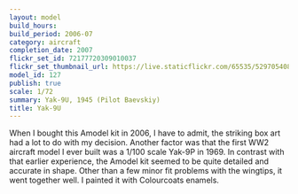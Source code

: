 ```yaml
---
layout: model
build_hours: 
build_period: 2006-07
category: aircraft
completion_date: 2007
flickr_set_id: 72177720309010037
flickr_set_thumbnail_url: https://live.staticflickr.com/65535/52970540865_85d43329a1_m.jpg
model_id: 127
publish: true
scale: 1/72
summary: Yak-9U, 1945 (Pilot Baevskiy)
title: Yak-9U
---
```


When I bought this Amodel kit in 2006, I have to admit, the striking box art had a lot to do with my decision. Another factor was that the first WW2 aircraft model I ever built was a 1/100 scale Yak-9P in 1969. In contrast with that earlier experience, the Amodel  kit seemed to be quite detailed and accurate in shape. Other than a few minor fit problems with the wingtips, it went together well. I painted it with Colourcoats enamels.
